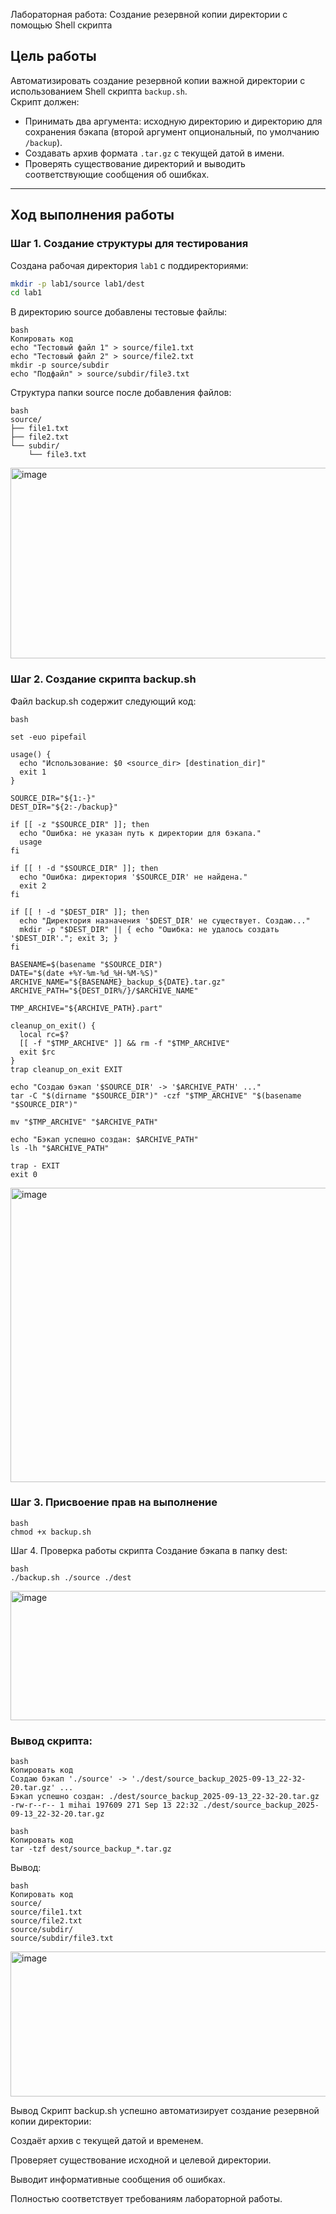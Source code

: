 Лабораторная работа: Создание резервной копии директории с помощью Shell скрипта

## Цель работы
Автоматизировать создание резервной копии важной директории с использованием Shell скрипта `backup.sh`.  
Скрипт должен:  
- Принимать два аргумента: исходную директорию и директорию для сохранения бэкапа (второй аргумент опциональный, по умолчанию `/backup`).  
- Создавать архив формата `.tar.gz` с текущей датой в имени.  
- Проверять существование директорий и выводить соответствующие сообщения об ошибках.  

---

## Ход выполнения работы

### Шаг 1. Создание структуры для тестирования

Создана рабочая директория `lab1` с поддиректориями:

```bash
mkdir -p lab1/source lab1/dest
cd lab1
```

В директорию source добавлены тестовые файлы:
```
bash
Копировать код
echo "Тестовый файл 1" > source/file1.txt
echo "Тестовый файл 2" > source/file2.txt
mkdir -p source/subdir
echo "Подфайл" > source/subdir/file3.txt
```
Структура папки source после добавления файлов:
```
bash
source/
├── file1.txt
├── file2.txt
└── subdir/
    └── file3.txt
```
<img width="553" height="305" alt="image" src="https://github.com/user-attachments/assets/cad31ad2-209b-4865-a227-e6f402d4a07f" />

### Шаг 2. Создание скрипта backup.sh
Файл backup.sh содержит следующий код:
```
bash

set -euo pipefail

usage() {
  echo "Использование: $0 <source_dir> [destination_dir]"
  exit 1
}

SOURCE_DIR="${1:-}"
DEST_DIR="${2:-/backup}"

if [[ -z "$SOURCE_DIR" ]]; then
  echo "Ошибка: не указан путь к директории для бэкапа."
  usage
fi

if [[ ! -d "$SOURCE_DIR" ]]; then
  echo "Ошибка: директория '$SOURCE_DIR' не найдена."
  exit 2
fi

if [[ ! -d "$DEST_DIR" ]]; then
  echo "Директория назначения '$DEST_DIR' не существует. Создаю..."
  mkdir -p "$DEST_DIR" || { echo "Ошибка: не удалось создать '$DEST_DIR'."; exit 3; }
fi

BASENAME=$(basename "$SOURCE_DIR")
DATE="$(date +%Y-%m-%d_%H-%M-%S)"
ARCHIVE_NAME="${BASENAME}_backup_${DATE}.tar.gz"
ARCHIVE_PATH="${DEST_DIR%/}/$ARCHIVE_NAME"

TMP_ARCHIVE="${ARCHIVE_PATH}.part"

cleanup_on_exit() {
  local rc=$?
  [[ -f "$TMP_ARCHIVE" ]] && rm -f "$TMP_ARCHIVE"
  exit $rc
}
trap cleanup_on_exit EXIT

echo "Создаю бэкап '$SOURCE_DIR' -> '$ARCHIVE_PATH' ..."
tar -C "$(dirname "$SOURCE_DIR")" -czf "$TMP_ARCHIVE" "$(basename "$SOURCE_DIR")"

mv "$TMP_ARCHIVE" "$ARCHIVE_PATH"

echo "Бэкап успешно создан: $ARCHIVE_PATH"
ls -lh "$ARCHIVE_PATH"

trap - EXIT
exit 0
```
<img width="727" height="471" alt="image" src="https://github.com/user-attachments/assets/08c36066-6c92-4793-92a5-36399c1fed27" />

### Шаг 3. Присвоение прав на выполнение

```
bash
chmod +x backup.sh
```
Шаг 4. Проверка работы скрипта
Создание бэкапа в папку dest:

```
bash
./backup.sh ./source ./dest
```
<img width="1201" height="207" alt="image" src="https://github.com/user-attachments/assets/9f4b1045-96fd-4956-bbba-80b6f7fc9251" />

### Вывод скрипта:

```
bash
Копировать код
Создаю бэкап './source' -> './dest/source_backup_2025-09-13_22-32-20.tar.gz' ...
Бэкап успешно создан: ./dest/source_backup_2025-09-13_22-32-20.tar.gz
-rw-r--r-- 1 mihai 197609 271 Sep 13 22:32 ./dest/source_backup_2025-09-13_22-32-20.tar.gz
```
```
bash
Копировать код
tar -tzf dest/source_backup_*.tar.gz
```
Вывод:
```
bash
Копировать код
source/
source/file1.txt
source/file2.txt
source/subdir/
source/subdir/file3.txt
```
<img width="887" height="232" alt="image" src="https://github.com/user-attachments/assets/041b00c8-3323-4161-a067-150912d28f8e" />

Вывод
Скрипт backup.sh успешно автоматизирует создание резервной копии директории:

Создаёт архив с текущей датой и временем.

Проверяет существование исходной и целевой директории.

Выводит информативные сообщения об ошибках.

Полностью соответствует требованиям лабораторной работы.
